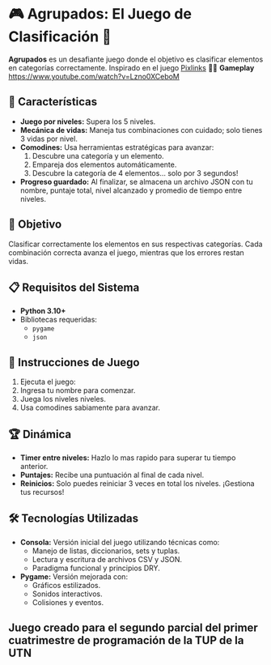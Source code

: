 
# 🎮 Agrupados: El Juego de Clasificación 🎲

**Agrupados** es un desafiante juego donde el objetivo es clasificar elementos en categorías correctamente. Inspirado en el juego [Pixlinks](https://poki.com/es/g/pixlinks) 🧠✨
**Gameplay** https://www.youtube.com/watch?v=Lzno0XCeboM
## 🚀 Características

- **Juego por niveles:** Supera los 5 niveles.
- **Mecánica de vidas:** Maneja tus combinaciones con cuidado; solo tienes 3 vidas por nivel.
- **Comodines:** Usa herramientas estratégicas para avanzar:
  1. Descubre una categoría y un elemento.
  2. Empareja dos elementos automáticamente.
  3. Descubre la categoría de 4 elementos... solo por 3 segundos!
- **Progreso guardado:** Al finalizar, se almacena un archivo JSON con tu nombre, puntaje total, nivel alcanzado y promedio de tiempo entre niveles.

## 🎯 Objetivo

Clasificar correctamente los elementos en sus respectivas categorías. Cada combinación correcta avanza el juego, mientras que los errores restan vidas.

## 📋 Requisitos del Sistema
- **Python 3.10+**
- Bibliotecas requeridas:
  - `pygame`
  - `json`

## 📖 Instrucciones de Juego

1. Ejecuta el juego:  
2. Ingresa tu nombre para comenzar.
3. Juega los niveles niveles.
4. Usa comodines sabiamente para avanzar.

## 🏆 Dinámica

- **Timer entre niveles:** Hazlo lo mas rapido para superar tu tiempo anterior.
- **Puntajes:** Recibe una puntuación al final de cada nivel.
- **Reinicios:** Solo puedes reiniciar 3 veces en total los niveles. ¡Gestiona tus recursos!

## 🛠 Tecnologías Utilizadas

- **Consola:** Versión inicial del juego utilizando técnicas como:
  - Manejo de listas, diccionarios, sets y tuplas.
  - Lectura y escritura de archivos CSV y JSON.
  - Paradigma funcional y principios DRY.
- **Pygame:** Versión mejorada con:
  - Gráficos estilizados.
  - Sonidos interactivos.
  - Colisiones y eventos.

## Juego creado para el segundo parcial del primer cuatrimestre de programación de la TUP de la UTN
